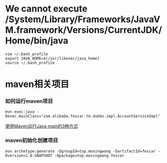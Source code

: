 # We cannot execute /System/Library/Frameworks/JavaVM.framework/Versions/CurrentJDK/Home/bin/java

```
vim ~/.bash_profile 
export JAVA_HOME=$(/usr/libexec/java_home)
source ~/.bash_profile
```


# maven相关项目
### 如何运行maven项目
```
mvn exec:java -Dexec.mainClass="com.alibaba.fescar.tm.dubbo.impl.AccountServiceImpl"
```

[使用Maven运行Java main的3种方式](https://blog.csdn.net/qbg19881206/article/details/19850857)

### maven初始化创建项目
```
mvn archetype:generate -DgroupId=top.moxingwang -DartifactId=fescar -Dversion=1.0-SNAPSHOT -Dpackage=top.moxingwang.fescar
```

